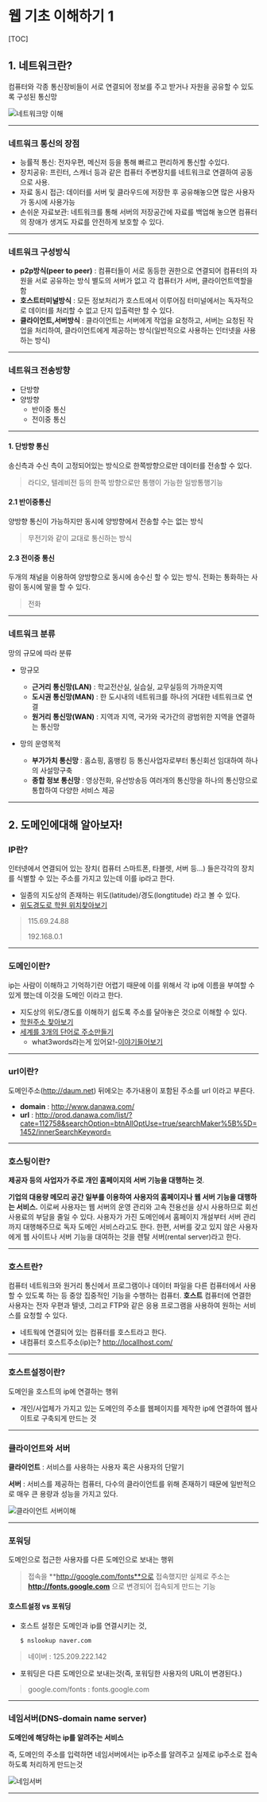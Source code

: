 # 웹 기초 이해하기 1

[TOC]

## 1. 네트워크란?

컴퓨터와 각종 통신장비들이 서로 연결되어 정보를 주고 받거나 자원을 공유할 수 있도록 구성된 통신망

![네트워크망 이해](./img/business_network.jpg)



------

### 네트워크 통신의 장점

- 능률적 통신: 전자우편, 메신저 등을 통해 빠르고 편리하게 통신할 수있다.
- 장치공유: 프린터, 스캐너 등과 같은 컴퓨터 주변장치를 네트워크로 연결하여 공동으로 사용.
- 자료 동시 접근: 데이터를 서버 및 클라우드에 저장한 후 공유해놓으면 많은 사용자가 동시에 사용가능
- 손쉬운 자료보관: 네트워크를 통해 서버의 저장공간에 자료를 백업해 놓으면 컴퓨터의 장애가 생겨도 자료를 안전하게 보호할 수 있다.

------

### 네트워크 구성방식

- **p2p방식(peer to peer)** : 컴퓨터들이 서로 동등한 권한으로 연결되어 컴퓨터의 자원을 서로 공유하는 방식
  별도의 서버가 없고 각 컴퓨터가 서버, 클라이언트역할을 함
- **호스트터미널방식** : 모든 정보처리가 호스트에서 이루어짐 터미널에서는 독자적으로 데이터를 처리할 수 없고 단지 입출력만 할 수 있다.
- **클라이언트,서버방식** : 클라이언트는 서버에게 작업을 요청하고, 서버는 요청된 작업을 처리하여, 클라이언트에게 제공하는 방식(일반적으로 사용하는 인터넷을 사용하는 방식)



---

### 네트워크 전송방향

- 단방향
- 양방향
  - 반이중 통신
  - 전이중 통신

------

#### 1. 단방향 통신

송신측과 수신 측이 고정되어있는 방식으로 한쪽방향으로만 데이터를 전송할 수 있다.

> 라디오, 텔레비전 등의 한쪽 방향으로만 통행이 가능한 일방통행기능

#### 2.1 반이중통신

양방향 통신이 가능하지만 동시에 양방향에서 전송할 수는 없는 방식

> 무전기와 같이 교대로 통신하는 방식

#### 2.3 전이중 통신

두개의 채널을 이용하여 양방향으로 동시에 송수신 할 수 있는 방식.
전화는 통화하는 사람이 동시에 말을 할 수 있다.

> 전화



------

### 네트워크 분류

망의 규모에 따라 분류

- 망규모

  - **근거리 통신망(LAN)** : 학교전산실, 실습실, 교무실등의 가까운지역
  - **도시권 통신망(MAN)** : 한 도시내의 네트워크를 하나의 거대한 네트워크로 연결
  - **원거리 통신망(WAN)** : 지역과 지역, 국가와 국가간의 광범위한 지역을 연결하는 통신망

- 망의 운영목적

  - **부가가치 통신망** : 홈쇼핑, 홈뱅킹 등 통신사업자로부터 통신회선 임대하여 하나의 사설망구축
  - **종합 정보 통신망** : 영상전화, 유선방송등 여러개의 통신망을 하나의 통신망으로 통합하여 다양한 서비스 제공

  

---

## 2. 도메인에대해 알아보자!

### IP란?

인터넷에서 연결되어 있는 장치( 컴퓨터 스마트폰, 타블렛, 서버 등…) 들은각각의 장치를 식별할 수 있는 주소를 가지고 있는데 이를 ip라고 한다.

- 일종의 지도상의 존재하는 위도(latitude)/경도(longtitude) 라고 볼 수 있다.
- [위도경도로 학원 위치찾아보기](https://www.google.com/maps/place/%EA%B7%B8%EB%A6%B0%EC%BB%B4%ED%93%A8%ED%84%B0%EC%95%84%ED%8A%B8%ED%95%99%EC%9B%90+%EC%88%98%EC%9B%90%EC%BA%A0%ED%8D%BC%EC%8A%A4/@37.267076,127.000759,17z/data=!3m1!4b1!4m5!3m4!1s0x357b431949018737:0x894cec2bd06a3a89!8m2!3d37.2670718!4d127.0029477?hl=ko-KR)

> 115.69.24.88
>
> 192.168.0.1



---

### 도메인이란?

ip는 사람이 이해하고 기억하기란 어렵기 때문에 이를 위해서 각 ip에 이름을 부여할 수 있게 했는데 이것을 도메인 이라고 한다.

- 지도상의 위도/경도를 이해하기 쉽도록 주소를 달아놓은 것으로 이해할 수 있다.
- [학원주소 찾아보기](http://www.juso.go.kr/openIndexPage.do)
- [세계를 3개의 단어로 주소만들기](https://what3words.com/)
  - what3words라는게 있어요!-[이야기들어보기](http://www.bloter.net/archives/257156)

---

### url이란?

도메인주소(http://daum.net) 뒤에오는 추가내용이 포함된 주소를 
url 이라고 부른다.

- **domain** : http://www.danawa.com/
- **url** : http://prod.danawa.com/list/?cate=112758&searchOption=btnAllOptUse=true/searchMaker%5B%5D=1452/innerSearchKeyword=



---

### 호스팅이란?

**제공자 등의 사업자가 주로 개인 홈페이지의 서버 기능을 대행하는 것**.

 **기업의 대용량 메모리 공간 일부를 이용하여 사용자의 홈페이지나 웹 서버 기능을 대행하는 서비스.** 
이로써 사용자는 웹 서버의 운영 관리와 고속 전용선을 상시 사용하므로 회선 사용료의 부담을 줄일 수 있다. 
사용자가 가진 도메인에서 홈페이지 개설부터 서버 관리까지 대행해주므로 독자 도메인 서비스라고도 한다. 
한편, 서버를 갖고 있지 않은 사용자에게 웹 사이트나 서버 기능을 대여하는 것을 렌탈 서버(rental server)라고 한다.



---

### 호스트란?

컴퓨터 네트워크와 원거리 통신에서 프로그램이나 데이터 파일을 다른 컴퓨터에서 사용할 수 있도록 하는 등 중앙 집중적인 기능을 수행하는 컴퓨터. 
**호스트** 컴퓨터에 연결한 사용자는 전자 우편과 텔넷, 그리고 FTP와 같은 응용 프로그램을 사용하여 원하는 서비스를 요청할 수 있다.

- 네트웍에 연결되어 있는 컴퓨터를 호스트라고 한다.
- 내컴퓨터 호스트주소(ip)는? <http://locallhost.com/>



---

### 호스트설정이란?

도메인을 호스트의 ip에 연결하는 행위

- 개인/사업체가 가지고 있는 도메인의 주소를 웹페이지를 제작한 ip에 연결하여 웹사이트로 구축되게 만드는 것



---

### 클라이언트와 서버

**클라이언트** : 서비스를 사용하는 사용자 혹은 사용자의 단말기

**서버** : 서비스를 제공하는 컴퓨터, 다수의 클라이언트를 위해 존재하기 때문에 일반적으로 매우 큰 용량과 성능을 가지고 있다.

![클라이언트 서버이해](./img/Client-server-model.svg.png)



---

### 포워딩

도메인으로 접근한 사용자를 다른 도메인으로 보내는 행위

> 접속을 **http://google.com/fonts**으로 접속했지만 실제로 주소는
> **http://fonts.google.com** 으로 변경되어 접속되게 만드는 기능

#### 호스트설정 vs 포워딩

- 호스트 설정은 도메인과 ip를 연결시키는 것,

  ```shell
  $ nslookup naver.com
  ```

> 네이버 : 125.209.222.142

- 포워딩은 다른 도메인으로 보내는것(즉, 포워딩한 사용자의 URL이 변경된다.)

> google.com/fonts : fonts.google.com



---

### 네임서버(DNS-domain name server)

**도메인에 해당하는 ip를 알려주는 서비스**

즉, 도메인의 주소를 입력하면 네임서버에서는 ip주소를 알려주고
실제로 ip주소로 접속하도록 처리하게 만드는것

![네임서버](./img/nameserver.png)



---



